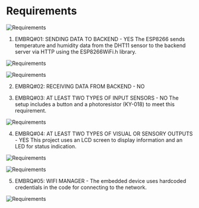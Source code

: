 # Requirements


![Requirements](/assets/embeddedreq.jpeg)


1. EMBRQ#01: SENDING DATA TO BACKEND - YES 
The ESP8266 sends temperature and humidity data from the DHT11 sensor to the backend server via HTTP using the ESP8266WiFi.h library.

![Requirements](/assets/thefirstreq.jpg)

![Requirements](/assets/thefirstreq.jpg)

2. EMBRQ#02: RECEIVING DATA FROM BACKEND - NO


3. EMBRQ#03: AT LEAST TWO TYPES OF INPUT SENSORS - NO
The setup includes a button and a photoresistor (KY-018) to meet this requirement.

![Requirements](/assets/thethirdreq.jpg)


4. EMBRQ#04: AT LEAST TWO TYPES OF VISUAL OR SENSORY OUTPUTS - YES
This project uses an LCD screen to display information and an LED for status indication.

![Requirements](/assets/thefourthone.jpg)

![Requirements](/assets/thefourthtwo.jpg)



5. EMBRQ#05: WIFI MANAGER - The embedded device uses hardcoded credentials in the code for connecting to the network. 

![Requirements](/assets/thefifthreq.jpg)













